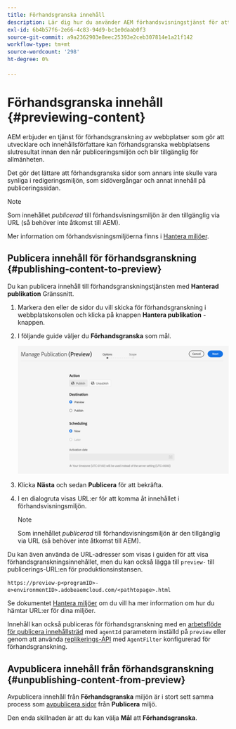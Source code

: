 ```yaml
---
title: Förhandsgranska innehåll
description: Lär dig hur du använder AEM förhandsvisningstjänst för att förhandsgranska innehåll innan du publicerar.
exl-id: 6b4b57f6-2e66-4c83-94d9-bc1e0daab0f3
source-git-commit: a9a2362903e8eec25393e2ceb307814e1a21f142
workflow-type: tm+mt
source-wordcount: '298'
ht-degree: 0%

---
```



# Förhandsgranska innehåll {#previewing-content}

AEM erbjuder en tjänst för förhandsgranskning av webbplatser som gör att utvecklare och innehållsförfattare kan förhandsgranska webbplatsens slutresultat innan den når publiceringsmiljön och blir tillgänglig för allmänheten.

Det gör det lättare att förhandsgranska sidor som annars inte skulle vara synliga i redigeringsmiljön, som sidövergångar och annat innehåll på publiceringssidan.

>[!NOTE]
>
>Som innehållet *publicerad* till förhandsvisningsmiljön är den tillgänglig via URL (så behöver inte åtkomst till AEM).

Mer information om förhandsvisningsmiljöerna finns i [Hantera miljöer](/help/implementing/cloud-manager/manage-environments.md#access-preview-service).

## Publicera innehåll för förhandsgranskning {#publishing-content-to-preview}

Du kan publicera innehåll till förhandsgranskningstjänsten med **Hanterad publikation** Gränssnitt.

1. Markera den eller de sidor du vill skicka för förhandsgranskning i webbplatskonsolen och klicka på knappen **Hantera publikation** -knappen.
1. I följande guide väljer du **Förhandsgranska** som mål.

   ![hanterad publikation](/help/sites-cloud/authoring/assets/previewmanagedpublication.png)

1. Klicka **Nästa** och sedan **Publicera** för att bekräfta.

1. I en dialogruta visas URL:er för att komma åt innehållet i förhandsvisningsmiljön.

   >[!NOTE]
   >
   >Som innehållet *publicerad* till förhandsvisningsmiljön är den tillgänglig via URL (så behöver inte åtkomst till AEM).

Du kan även använda de URL-adresser som visas i guiden för att visa förhandsgranskningsinnehållet, men du kan också lägga till `preview-` till publicerings-URL:en för produktionsinstansen.

```
https://preview-p<programID>-e>environmentID>.adobeaemcloud.com/<pathtopage>.html
```

Se dokumentet [Hantera miljöer](/help/implementing/cloud-manager/manage-environments.md) om du vill ha mer information om hur du hämtar URL:er för dina miljöer.

Innehåll kan också publiceras för förhandsgranskning med en [arbetsflöde för publicera innehållsträd](/help/operations/replication.md#publish-content-tree-workflow) med `agentId` parametern inställd på `preview` eller genom att använda [replikerings-API](/help/operations/replication.md#replication-api) med `AgentFilter` konfigurerad för förhandsgranskning.

## Avpublicera innehåll från förhandsgranskning {#unpublishing-content-from-preview}

Avpublicera innehåll från **Förhandsgranska** miljön är i stort sett samma process som [avpublicera sidor](/help/sites-cloud/authoring/fundamentals/publishing-pages.md#unpublishing-pages) från **Publicera** miljö.

Den enda skillnaden är att du kan välja **Mål** att **Förhandsgranska**.
